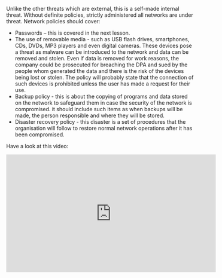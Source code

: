 Unlike the other threats which are external, this is a self-made internal threat. Without definite policies, strictly administered all networks are under threat.
Network policies should cover:

- Passwords – this is covered in the next lesson.
- The use of removable media - such as USB flash drives, smartphones, CDs, DVDs, MP3 players and even digital cameras.
These devices pose a threat as malware can be introduced to the network and data can be removed and stolen.
Even if data is removed for work reasons, the company could be prosecuted for breaching the DPA and sued by the people whom generated the data and there is the risk of the devices being lost or stolen.
The policy will probably state that the connection of such devices is prohibited unless the user has made a request for their use. 
- Backup policy - this is about the copying of programs and data stored on the network to safeguard them in case the security of the network is compromised.
it should include such items as when backups will be made, the person responsible and where they will be stored.
- Disaster recovery policy - this disaster is a set of procedures that the organisation will follow to restore normal network operations after it has been compromised.

Have a look at this video:

<iframe width="560" height="315" src="https://www.youtube.com/embed/Kk-58HULBYM" frameborder="0" allowfullscreen></iframe>